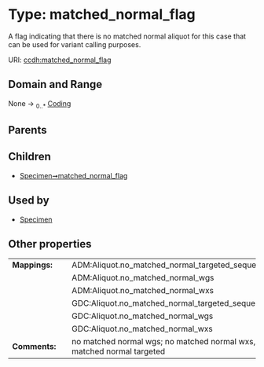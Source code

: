 
# Type: matched_normal_flag


A flag indicating that there is no matched normal aliquot for this case that can be used for variant calling purposes.

URI: [ccdh:matched_normal_flag](https://ccdh.example.org/ccdh/matched_normal_flag)


## Domain and Range

None ->  <sub>0..*</sub> [Coding](Coding.md)

## Parents


## Children

 *  [Specimen➞matched_normal_flag](Specimen_matched_normal_flag.md)

## Used by

 * [Specimen](Specimen.md)

## Other properties

|  |  |  |
| --- | --- | --- |
| **Mappings:** | | ADM:Aliquot.no_matched_normal_targeted_sequencing |
|  | | ADM:Aliquot.no_matched_normal_wgs |
|  | | ADM:Aliquot.no_matched_normal_wxs |
|  | | GDC:Aliquot.no_matched_normal_targeted_sequencing |
|  | | GDC:Aliquot.no_matched_normal_wgs |
|  | | GDC:Aliquot.no_matched_normal_wxs |
| **Comments:** | | no matched normal wgs; no matched normal wxs, no matched normal  targeted |

